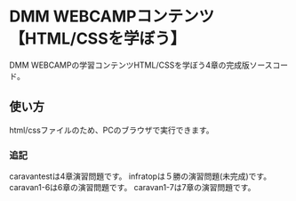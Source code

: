# DMM WEBCAMPコンテンツ　【HTML/CSSを学ぼう】

DMM WEBCAMPの学習コンテンツHTML/CSSを学ぼう4章の完成版ソースコード。

## 使い方

html/cssファイルのため、PCのブラウザで実行できます。

### 追記

caravantestは4章演習問題です。
infratopは５勝の演習問題(未完成)です。
caravan1-6は6章の演習問題です。
caravan1-7は7章の演習問題です。
